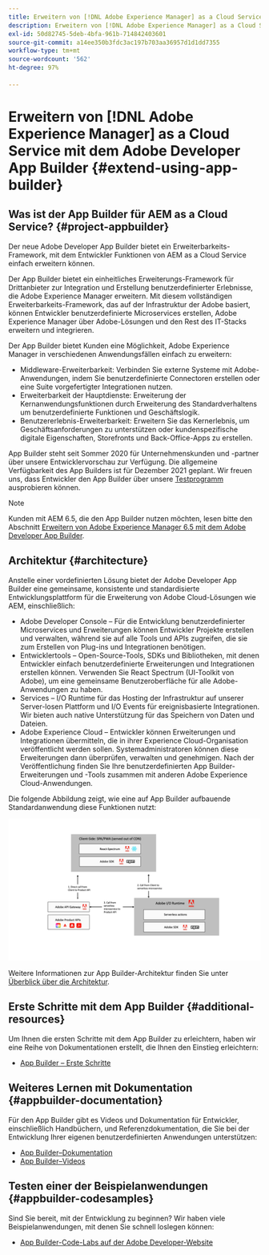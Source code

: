 ```yaml
---
title: Erweitern von [!DNL Adobe Experience Manager] as a Cloud Service mit dem Adobe Developer App Builder.
description: Erweitern von [!DNL Adobe Experience Manager] as a Cloud Service mit dem Adobe Developer App Builder.
exl-id: 50d82745-5deb-4bfa-961b-714842403601
source-git-commit: a14ee350b3fdc3ac197b703aa36957d1d1dd7355
workflow-type: tm+mt
source-wordcount: '562'
ht-degree: 97%

---
```


# Erweitern von [!DNL Adobe Experience Manager] as a Cloud Service mit dem Adobe Developer App Builder {#extend-using-app-builder}

## Was ist der App Builder für AEM as a Cloud Service? {#project-appbuilder}

Der neue Adobe Developer App Builder bietet ein Erweiterbarkeits-Framework, mit dem Entwickler Funktionen von AEM as a Cloud Service einfach erweitern können.

Der App Builder bietet ein einheitliches Erweiterungs-Framework für Drittanbieter zur Integration und Erstellung benutzerdefinierter Erlebnisse, die Adobe Experience Manager erweitern. Mit diesem vollständigen Erweiterbarkeits-Framework, das auf der Infrastruktur der Adobe basiert, können Entwickler benutzerdefinierte Microservices erstellen, Adobe Experience Manager über Adobe-Lösungen und den Rest des IT-Stacks erweitern und integrieren.

Der App Builder bietet Kunden eine Möglichkeit, Adobe Experience Manager in verschiedenen Anwendungsfällen einfach zu erweitern:

* Middleware-Erweiterbarkeit: Verbinden Sie externe Systeme mit Adobe-Anwendungen, indem Sie benutzerdefinierte Connectoren erstellen oder eine Suite vorgefertigter Integrationen nutzen.
* Erweiterbarkeit der Hauptdienste: Erweiterung der Kernanwendungsfunktionen durch Erweiterung des Standardverhaltens um benutzerdefinierte Funktionen und Geschäftslogik.
* Benutzererlebnis-Erweiterbarkeit: Erweitern Sie das Kernerlebnis, um Geschäftsanforderungen zu unterstützen oder kundenspezifische digitale Eigenschaften, Storefronts und Back-Office-Apps zu erstellen.

App Builder steht seit Sommer 2020 für Unternehmenskunden und -partner über unsere Entwicklervorschau zur Verfügung. Die allgemeine Verfügbarkeit des App Builders ist für Dezember 2021 geplant. Wir freuen uns, dass Entwickler den App Builder über unsere [Testprogramm](https://adobe.ly/appbuilder-trial) ausprobieren können.

>[!NOTE]
>
> Kunden mit AEM 6.5, die den App Builder nutzen möchten, lesen bitte den Abschnitt [Erweitern von Adobe Experience Manager 6.5 mit dem Adobe Developer App Builder](https://experienceleague.adobe.com/docs/experience-manager-65/developing/extending-aem/app-builder.html?lang=de).

## Architektur {#architecture}

Anstelle einer vordefinierten Lösung bietet der Adobe Developer App Builder eine gemeinsame, konsistente und standardisierte Entwicklungsplattform für die Erweiterung von Adobe Cloud-Lösungen wie AEM, einschließlich:

* Adobe Developer Console – Für die Entwicklung benutzerdefinierter Microservices und Erweiterungen können Entwickler Projekte erstellen und verwalten, während sie auf alle Tools und APIs zugreifen, die sie zum Erstellen von Plug-ins und Integrationen benötigen.
* Entwicklertools – Open-Source-Tools, SDKs und Bibliotheken, mit denen Entwickler einfach benutzerdefinierte Erweiterungen und Integrationen erstellen können. Verwenden Sie React Spectrum (UI-Toolkit von Adobe), um eine gemeinsame Benutzeroberfläche für alle Adobe-Anwendungen zu haben.
* Services – I/O Runtime für das Hosting der Infrastruktur auf unserer Server-losen Plattform und I/O Events für ereignisbasierte Integrationen. Wir bieten auch native Unterstützung für das Speichern von Daten und Dateien.
* Adobe Experience Cloud – Entwickler können Erweiterungen und Integrationen übermitteln, die in ihrer Experience Cloud-Organisation veröffentlicht werden sollen. Systemadministratoren können diese Erweiterungen dann überprüfen, verwalten und genehmigen. Nach der Veröffentlichung finden Sie Ihre benutzerdefinierten App Builder-Erweiterungen und -Tools zusammen mit anderen Adobe Experience Cloud-Anwendungen.

Die folgende Abbildung zeigt, wie eine auf App Builder aufbauende Standardanwendung diese Funktionen nutzt:

![Architektur](/help/implementing/developing/extending/assets/appbuilder-architecture.jpg)

Weitere Informationen zur App Builder-Architektur finden Sie unter [Überblick über die Architektur](https://www.adobe.io/app-builder/docs/guides/).

## Erste Schritte mit dem App Builder {#additional-resources}

Um Ihnen die ersten Schritte mit dem App Builder zu erleichtern, haben wir eine Reihe von Dokumentationen erstellt, die Ihnen den Einstieg erleichtern:

* [App Builder – Erste Schritte](https://www.adobe.io/app-builder/docs/getting_started/)

## Weiteres Lernen mit Dokumentation {#appbuilder-documentation}

Für den App Builder gibt es Videos und Dokumentation für Entwickler, einschließlich Handbüchern, und Referenzdokumentation, die Sie bei der Entwicklung Ihrer eigenen benutzerdefinierten Anwendungen unterstützen:

* [App Builder–Dokumentation](https://www.adobe.io/app-builder/docs/overview/)
* [App Builder–Videos](https://www.youtube.com/playlist?list=PLcVEYUqU7VRfDij-Jbjyw8S8EzW073F_o)

## Testen einer der Beispielanwendungen {#appbuilder-codesamples}

Sind Sie bereit, mit der Entwicklung zu beginnen? Wir haben viele Beispielanwendungen, mit denen Sie schnell loslegen können:

* [App Builder-Code-Labs auf der Adobe Developer-Website](https://www.adobe.io/app-builder/docs/resources/)